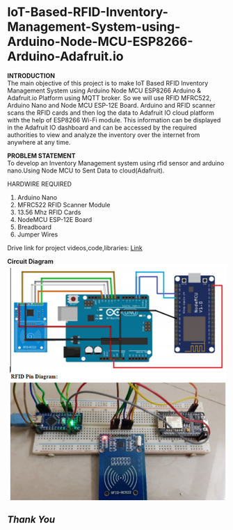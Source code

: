 # IoT-Based-RFID-Inventory-Management-System-using-Arduino-Node-MCU-ESP8266-Arduino-Adafruit.io


<b>INTRODUCTION</b> <br>
The main objective of this project is to make IoT Based RFID Inventory Management System using Arduino Node MCU ESP8266 Arduino & Adafruit.io Platform using MQTT broker. So we will use RFID MFRC522, Arduino Nano and Node MCU ESP-12E Board. Arduino and RFID scanner scans the RFID cards and then log the data to Adafruit IO cloud platform with the help of ESP8266 Wi-Fi module. This information can be displayed in the Adafruit IO dashboard and can be accessed by the required authorities to view and analyze the inventory over the internet from anywhere at any time. 

<b>PROBLEM STATEMENT</b> <br>To develop an Inventory Management system using rfid sensor and arduino nano.Using Node MCU to Sent Data to cloud(Adafruit). 

</b>HARDWIRE REQUIRED </b>
1. Arduino Nano 
2. MFRC522 RFID Scanner Module 
3. 13.56 Mhz RFID Cards 
4. NodeMCU ESP-12E Board 
5. Breadboard 
6. Jumper Wires 

</b>Drive link for project videos,code,libraries: </b>
<a href="https://drive.google.com/drive/folders/16V5cI8NvSfmOW_UIq7wuA8P2WyMTvHN7?usp=sharing">Link</a>

<b> Circuit Diagram</b>
<img src="ckt.PNG" alt="Error">
 
 
 <h2><b><i>Thank You<i></b><h2>

